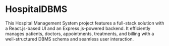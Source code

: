 # HospitalDBMS
This Hospital Management System project features a full-stack solution with a React.js-based UI and an Express.js-powered backend. It efficiently manages patients, doctors, appointments, treatments, and billing with a well-structured DBMS schema and seamless user interaction.
